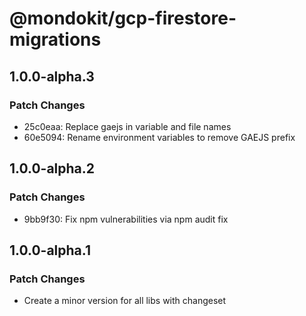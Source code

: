 # @mondokit/gcp-firestore-migrations

## 1.0.0-alpha.3

### Patch Changes

- 25c0eaa: Replace gaejs in variable and file names
- 60e5094: Rename environment variables to remove GAEJS prefix

## 1.0.0-alpha.2

### Patch Changes

- 9bb9f30: Fix npm vulnerabilities via npm audit fix

## 1.0.0-alpha.1

### Patch Changes

- Create a minor version for all libs with changeset
